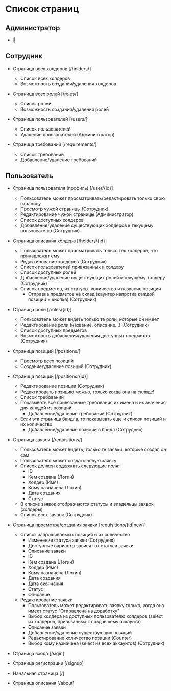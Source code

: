 # Список страниц

## Администратор

* 🍌

## Сотрудник

* Страница всех холдеров [/holders/]
  * Список всех холдеров
  * Возможность создания/удаления холдеров

* Страница всех ролей [/roles/]
  * Список ролей
  * Возможность создания/удаления ролей

* Страница пользователей [/users/]
  * Список пользователей
  * Удаление пользователей (Администратор)

* Страница требований [/requirements/]
  * Список требований
  * Добавление/удаление требований

## Пользователь

* Страница пользователя (профиль) [/user/{id}]
  * Пользователь может просматривать/редактировать только свою страницу
  * Просмотр чужой страницы (Сотрудник)
  * Редактирование чужой страницы (Администратор)
  * Список доступных холдеров
  * Добавление/удаление существующих холдеров к текущему пользователю (Сотрудник)

* Страница описания холдера [/holders/{id}]
  * Пользователь может просматривать только тех холдеров, что принадлежат ему
  * Редактирование холдеров (Сотрудник)
  * Список пользователей привязанных к холдеру
  * Список доступных ролей
  * Добавление/удаление существующих ролей к текущему холдеру (Сотрудник)
  * Список предметов, их статусы, количество и название позиции
    * Отправка предметов на склад (каунтер напротив каждой позиции + кнопка) (Сотрудник)

* Страница роли [/roles/{id}]
  * Пользователь может видеть только те роли, которые он имеет
  * Редактирование роли (название, описание...) (Сотрудник)
  * Список доступных предметов
  * Возможность добавления/удаления доступных предметов (Сотрудник)

* Страница позиций [/positions/]
  * Просмотр всех позиций
  * Создание/удаление позиций (Сотрудник)

* Страница позиции [/positions/{id}]
  * Редактирование позиции (Сотрудник)
  * Редактировать позицию можно, только когда она на складе!
  * Список требований
  * Показывать все привязанные требования их имена и их значения для каждой из позиций
    * Добавление/удаление требований (Сотрудник)
  * Если эта страница бандла, то показывать еще и список позиций и их количество
    * Добавление/удаление позиций в бандл (Сотрудник)

* Страница заявок [/requisitions/]
  * Пользователь может видеть, только те заявки, которые создал он сам
  * Пользователь может создать новую заявку
  * Список должен содержать следующие поля:
    * ID
    * Кем создана (Логин)
    * Холдер (Имя)
    * Кому назначена (Логин)
    * Дата создания
    * Статус
  * В списке заявок отображаются статусы и владельцы заявок (холдеры)
  * Список всех заявок (Сотрудник)

* Страница просмотра/создания заявки [requisitions/{id|new}]
  * Список запрашиваемых позиций и их количество
    * Изменение статуса заявки (Сотрудник)
    * Доступные варианты зависят от статуса заявки
    * Описание заявки
    * ID
    * Кем создана (Логин)
    * Холдер (Имя)
    * Кому назначена (Логин)
    * Дата создания
    * Дата окончания
    * Статус
    * Описание
  * Редактирование заявки
    * Пользователь может редактировать заявку только, когда она имеет статус "Отправлена на доработку"
    * Выбор холдера из доступных пользователю холдеров (select из холдеров, привязанных к создавшему аккаунта)
    * Описание заявки
    * Добавление/удаление существующих позиций
    * Редактирование количество позиции (Counter)
    * Выбор кому назначена (select из всех аккаунтов) (Сотрудник)

* Страница входа [/sigin]

* Страница регистрации [/signup]

* Начальная страница [/]

* Страница описания [/about]
